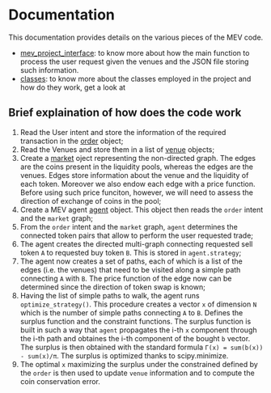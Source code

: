 # Documentation

This documentation provides details on the various pieces of the MEV code. 

-  [mev_project_interface](mev_project_interface.md): to know more about how the main function to process the user request given the venues and the JSON file storing such information.
-  [classes](CLASSES.md): to know more about the classes employed in the project and how do they work, get a look at 

## Brief explaination of how does the code work
1. Read the User intent and store the information of the required transaction in the [order](classes/order.md) object;
2. Read the Venues and store them in a list of [venue](classes/venue.md) objects;
3. Create a [market](classes/market.md) oject representing the non-directed graph. The edges are the coins present in the liquidity pools, whereas the edges are the venues. Edges store information about the venue and the liquidity of each token. Moreover we also endow each edge with a price function. Before using such price funciton, however, we will need to assess the direction of exchange of coins in the pool;
4. Create a MEV agent [agent](classes/agent.md) object. This object then reads the `order` intent and the `market` graph;
5. From the `order` intent and the `market` graph, `agent` determines the connected token pairs that allow to perform the user requested trade;
6. The agent creates the directed multi-graph connecting requested sell token `A` to requested buy token `B`. This is stored in `agent.strategy`;
7. The agent now creates a set of paths, each of which is a list of the edges (i.e. the venues) that need to be visited along a simple path connecting `A` with `B`. The price function of the edge now can be determined since the direction of token swap is known;
8. Having the list of simple paths to walk, the agent runs `optimize_strategy()`. This procedure creates a vector `x` of dimension `N` which is the number of simple paths connecting `A` to `B`. Defines the surplus function and the constraint functions. The surplus function is built in such a way that `agent` propagates the i-th `x` component through the i-th path and obtaines the i-th component of the bought `b` vector. The surplus is then obtained with the standard formula `Γ(x) = sum(b(x)) - sum(x)/π`. The surplus is optimized thanks to scipy.minimize.
9. The optimal `x` maximizing the surplus under the constrained defined by the `order` is then used to update `venue` information and to compute the coin conservation error.
    


